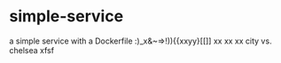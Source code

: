 # simple-service

a simple service with a Dockerfile :)_x&~=>!)){{xxyy}[[]]
xx
xx
xx
city vs. chelsea
xfsf
